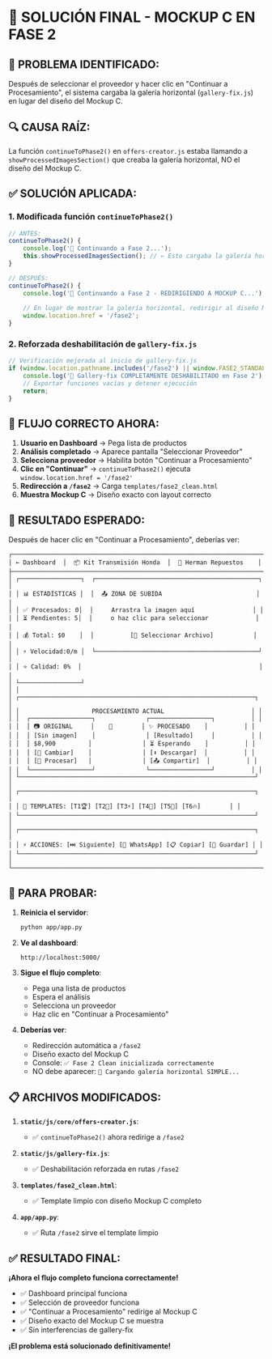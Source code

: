 # 🎯 SOLUCIÓN FINAL - MOCKUP C EN FASE 2

## 🚨 **PROBLEMA IDENTIFICADO:**
Después de seleccionar el proveedor y hacer clic en "Continuar a Procesamiento", el sistema cargaba la galería horizontal (`gallery-fix.js`) en lugar del diseño del Mockup C.

## 🔍 **CAUSA RAÍZ:**
La función `continueToPhase2()` en `offers-creator.js` estaba llamando a `showProcessedImagesSection()` que creaba la galería horizontal, NO el diseño del Mockup C.

## ✅ **SOLUCIÓN APLICADA:**

### **1. Modificada función `continueToPhase2()`**
```javascript
// ANTES:
continueToPhase2() {
    console.log('🚀 Continuando a Fase 2...');
    this.showProcessedImagesSection(); // ← Esto cargaba la galería horizontal
}

// DESPUÉS:
continueToPhase2() {
    console.log('🚀 Continuando a Fase 2 - REDIRIGIENDO A MOCKUP C...');
    
    // En lugar de mostrar la galería horizontal, redirigir al diseño Mockup C
    window.location.href = '/fase2';
}
```

### **2. Reforzada deshabilitación de `gallery-fix.js`**
```javascript
// Verificación mejorada al inicio de gallery-fix.js
if (window.location.pathname.includes('/fase2') || window.FASE2_STANDALONE || window.FASE2_CLEAN) {
    console.log('🚫 Gallery-fix COMPLETAMENTE DESHABILITADO en Fase 2');
    // Exportar funciones vacías y detener ejecución
    return;
}
```

## 🎯 **FLUJO CORRECTO AHORA:**

1. **Usuario en Dashboard** → Pega lista de productos
2. **Análisis completado** → Aparece pantalla "Seleccionar Proveedor"
3. **Selecciona proveedor** → Habilita botón "Continuar a Procesamiento"
4. **Clic en "Continuar"** → `continueToPhase2()` ejecuta `window.location.href = '/fase2'`
5. **Redirección a `/fase2`** → Carga `templates/fase2_clean.html`
6. **Muestra Mockup C** → Diseño exacto con layout correcto

## 🎨 **RESULTADO ESPERADO:**

Después de hacer clic en "Continuar a Procesamiento", deberías ver:

```
┌─────────────────────────────────────────────────────────────────────┐
│ ← Dashboard  │  📦 Kit Transmisión Honda  │  🏢 Herman Repuestos    │
├─────────────────────────────────────────────────────────────────────┤
│ ┌─────────────────┐  ┌─────────────────────────────────────────────┐ │
│ │ 📊 ESTADÍSTICAS │  │  📤 ZONA DE SUBIDA                          │ │
│ │ ✅ Procesados: 0│  │     Arrastra la imagen aquí                │ │
│ │ ⏳ Pendientes: 5│  │     o haz clic para seleccionar             │ │
│ │ 💰 Total: $0    │  │          [📁 Seleccionar Archivo]           │ │
│ │ ⚡ Velocidad:0/m │  └─────────────────────────────────────────────┘ │
│ │ ⭐ Calidad: 0%  │                                                 │ │
│ └─────────────────┘                                                 │ │
│ ┌─────────────────────────────────────────────────────────────────┐ │
│ │                    PROCESAMIENTO ACTUAL                        │ │
│ │  ┌─────────────────┐              ┌─────────────────┐          │ │
│ │  │ 📷 ORIGINAL     │    🔄        │ ✨ PROCESADO    │          │ │
│ │  │ [Sin imagen]    │              │ [Resultado]     │          │ │
│ │  │ $8,900         │              │ ⏳ Esperando    │          │ │
│ │  │ [🔄 Cambiar]    │              │ [⬇️ Descargar]  │          │ │
│ │  │ [🚀 Procesar]   │              │ [📤 Compartir]  │          │ │
│ │  └─────────────────┘              └─────────────────┘          │ │
│ └─────────────────────────────────────────────────────────────────┘ │
│ ┌─────────────────────────────────────────────────────────────────┐ │
│ │ 🎨 TEMPLATES: [T1🏆] [T2🎯] [T3⚡] [T4🌟] [T5💎] [T6🔥]        │ │
│ └─────────────────────────────────────────────────────────────────┘ │
│ ┌─────────────────────────────────────────────────────────────────┐ │
│ │ ⚡ ACCIONES: [⏭️ Siguiente] [📱 WhatsApp] [📋 Copiar] [💾 Guardar] │ │
│ └─────────────────────────────────────────────────────────────────┘ │
└─────────────────────────────────────────────────────────────────────┘
```

## 🚀 **PARA PROBAR:**

1. **Reinicia el servidor**:
   ```bash
   python app/app.py
   ```

2. **Ve al dashboard**:
   ```
   http://localhost:5000/
   ```

3. **Sigue el flujo completo**:
   - Pega una lista de productos
   - Espera el análisis
   - Selecciona un proveedor
   - Haz clic en "Continuar a Procesamiento"

4. **Deberías ver**:
   - Redirección automática a `/fase2`
   - Diseño exacto del Mockup C
   - Console: `✅ Fase 2 Clean inicializada correctamente`
   - NO debe aparecer: `🚀 Cargando galería horizontal SIMPLE...`

## 📋 **ARCHIVOS MODIFICADOS:**

1. **`static/js/core/offers-creator.js`**:
   - ✅ `continueToPhase2()` ahora redirige a `/fase2`

2. **`static/js/gallery-fix.js`**:
   - ✅ Deshabilitación reforzada en rutas `/fase2`

3. **`templates/fase2_clean.html`**:
   - ✅ Template limpio con diseño Mockup C completo

4. **`app/app.py`**:
   - ✅ Ruta `/fase2` sirve el template limpio

## ✅ **RESULTADO FINAL:**

**¡Ahora el flujo completo funciona correctamente!**

- ✅ Dashboard principal funciona
- ✅ Selección de proveedor funciona
- ✅ "Continuar a Procesamiento" redirige al Mockup C
- ✅ Diseño exacto del Mockup C se muestra
- ✅ Sin interferencias de gallery-fix

**¡El problema está solucionado definitivamente!**
